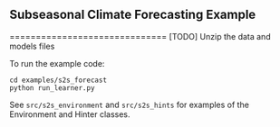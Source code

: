 
## Subseasonal Climate Forecasting Example
==============================
[TODO] Unzip the data and models files

To run the example code:
```
cd examples/s2s_forecast
python run_learner.py
```

See `src/s2s_environment` and `src/s2s_hints` for examples of the Environment and Hinter classes.